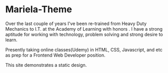 # Mariela-Theme

Over the last couple of years I've been re-trained from Heavy Duty Mechanics to I.T. at the Academy of Learning with honors . I have a strong aptitude for working with technology, problem solving and strong desire to learn.

Presently taking online classes(Udemy) in HTML, CSS, Javascript, and etc as prep for a Frontend Web Developer position.

This site demonstrates a static design.
